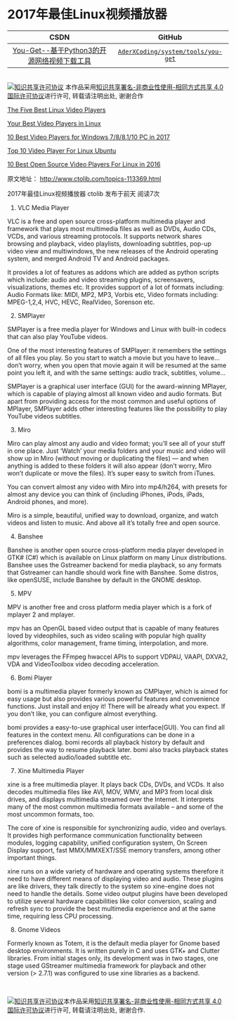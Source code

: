 2017年最佳Linux视频播放器
=======

| CSDN | GitHub |
|:----:|:------:|
| [You-Get--基于Python3的开源网络视频下载工具](http://blog.csdn.net/gatieme/article/details/61623891) | [`AderXCoding/system/tools/you-get`](https://github.com/gatieme/AderXCoding/tree/master/system/tools/you-get) |

<br>
<a rel="license" href="http://creativecommons.org/licenses/by-nc-sa/4.0/"><img alt="知识共享许可协议" style="border-width:0" src="https://i.creativecommons.org/l/by-nc-sa/4.0/88x31.png" /></a>
本作品采用<a rel="license" href="http://creativecommons.org/licenses/by-nc-sa/4.0/">知识共享署名-非商业性使用-相同方式共享 4.0 国际许可协议</a>进行许可, 转载请注明出处, 谢谢合作
<br>


[The Five Best Linux Video Players](https://www.linux.com/news/five-best-linux-video-players)


[Your Best Video Players in Linux](https://www.linux.com/news/your-best-video-players-linux)


[10 Best Video Players for Windows 7/8/8.1/10 PC in 2017](http://www.mobipicker.com/10-best-video-players-windows-use/)


[Top 10 Video Player For Linux Ubuntu](http://toppersworld.com/top-10-video-player-for-linux-ubuntu/)


[10 Best Open Source Video Players For Linux in 2016](http://www.tecmint.com/10-best-open-source-video-players-for-linux-in-2015/)

原文地址：
http://www.ctolib.com/topics-113369.html


2017年最佳Linux视频播放器
 ctolib 发布于前天 阅读7次
1. VLC Media Player


VLC is a free and open source cross-platform multimedia player and framework that plays most multimedia files as well as DVDs, Audio CDs, VCDs, and various streaming protocols.
It supports network shares browsing and playback, video playlists, downloading subtitles, pop-up video view and multiwindows, the new releases of the Android operating system, and merged Android TV and Android packages.

It provides a lot of features as addons which are added as python scripts which include: audio and video streaming plugins, screensavers, visualizations, themes etc. It provides support of a lot of formats including: Audio Formats like: MIDI, MP2, MP3, Vorbis etc, Video formats including: MPEG-1,2,4, HVC, HEVC, RealVideo, Sorenson etc.

2. SMPlayer


SMPlayer is a free media player for Windows and Linux with built-in codecs that can also play YouTube videos.

One of the most interesting features of SMPlayer: it remembers the settings of all files you play. So you start to watch a movie but you have to leave… don’t worry, when you open that movie again it will be resumed at the same point you left it, and with the same settings: audio track, subtitles, volume…

SMPlayer is a graphical user interface (GUI) for the award-winning MPlayer, which is capable of playing almost all known video and audio formats. But apart from providing access for the most common and useful options of MPlayer, SMPlayer adds other interesting features like the possibility to play YouTube videos subtitles.

3. Miro


Miro can play almost any audio and video format; you’ll see all of your stuff in one place. Just ‘Watch’ your media folders and your music and video will show up in Miro (without moving or duplicating the files) — and when anything is added to these folders it will also appear (don’t worry, Miro won’t duplicate or move the files). It’s super easy to switch from iTunes.

You can convert almost any video with Miro into mp4/h264, with presets for almost any device you can think of (including iPhones, iPods, iPads, Android phones, and more).

Miro is a simple, beautiful, unified way to download, organize, and watch videos and listen to music. And above all it’s totally free and open source.

4. Banshee


Banshee is another open source cross-platform media player developed in GTK# (C#) which is available on Linux platform on many Linux distributions. Banshee uses the Gstreamer backend for media playback, so any formats that Gstreamer can handle should work fine with Banshee. Some distros, like openSUSE, include Banshee by default in the GNOME desktop.

5. MPV


MPV is another free and cross platform media player which is a fork of mplayer 2 and mplayer.

mpv has an OpenGL based video output that is capable of many features loved by videophiles, such as video scaling with popular high quality algorithms, color management, frame timing, interpolation, and more.

mpv leverages the FFmpeg hwaccel APIs to support VDPAU, VAAPI, DXVA2, VDA and VideoToolbox video decoding acceleration.

6. Bomi Player


bomi is a multimedia player formerly known as CMPlayer, which is aimed for easy usage but also provides various powerful features and convenience functions. Just install and enjoy it! There will be already what you expect. If you don’t like, you can configure almost everything.

bomi provides a easy-to-use graphical user interface(GUI). You can find all features in the context menu. All configurations can be done in a preferences dialog. bomi records all playback history by default and provides the way to resume playback later. bomi also tracks playback states such as selected audio/loaded subtitle etc.

7. Xine Multimedia Player


xine is a free multimedia player. It plays back CDs, DVDs, and VCDs. It also decodes multimedia files like AVI, MOV, WMV, and MP3 from local disk drives, and displays multimedia streamed over the Internet. It interprets many of the most common multimedia formats available – and some of the most uncommon formats, too.

The core of xine is responsible for synchronizing audio, video and overlays. It provides high performance communication functionality between modules, logging capability, unified configuration system, On Screen Display support, fast MMX/MMXEXT/SSE memory transfers, among other important things.

xine runs on a wide variety of hardware and operating systems therefore it need to have different means of displaying video and audio. These plugins are like drivers, they talk directly to the system so xine-engine does not need to handle the details. Some video output plugins have been developed to utilize several hardware capabilities like color conversion, scaling and refresh sync to provide the best multimedia experience and at the same time, requiring less CPU processing.

8. Gnome Videos


Formerly known as Totem, it is the default media player for Gnome based desktop environments. It is written purely in C and uses GTK+ and Clutter libraries. From initial stages only, its development was in two stages, one stage used GStreamer multimedia framework for playback and other version (> 2.7.1) was configured to use xine libraries as a backend.



<br>

<a rel="license" href="http://creativecommons.org/licenses/by-nc-sa/4.0/"><img alt="知识共享许可协议" style="border-width:0" src="https://i.creativecommons.org/l/by-nc-sa/4.0/88x31.png" /></a>本作品采用<a rel="license" href="http://creativecommons.org/licenses/by-nc-sa/4.0/">知识共享署名-非商业性使用-相同方式共享 4.0 国际许可协议</a>进行许可, 转载请注明出处, 谢谢合作.
